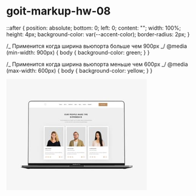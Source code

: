 # goit-markup-hw-08

::after {
position: absolute;
bottom: 0;
left: 0;
content: "";
width: 100%;
height: 4px;
background-color: var(--accent-color);
border-radius: 2px;
}

/_ Применится когда ширина вьюпорта больше чем 900px _/
@media (min-width: 900px) {
body {
background-color: green;
}
}

/_ Применится когда ширина вьюпорта меньше чем 600px _/
@media (max-width: 600px) {
body {
background-color: yellow;
}
}

<picture>
  <source media="(min-width: 1200px)" srcset="./images/portfolio/1-1200.jpg 1x, ./images/portfolio/1-1200@2x.jpg 2x" />

  <source media="(min-width: 480px)" srcset="./images/portfolio/1-480.jpg 1x, ./images/portfolio/1-480@2x.jpg 2x" />

  <img src="./images/portfolio/1-1200.jpg" alt="Пример веб-сайта" width="370" height="294" />
</picture>

  <source media="(min-width: 768px)" srcset="./images/portfolio/1-768.jpg 1x, ./images/portfolio/1-768@2x.jpg 2x" />
